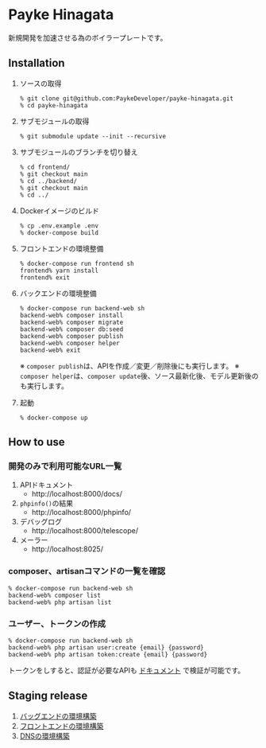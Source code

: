 # Payke Hinagata
新規開発を加速させる為のボイラープレートです。

## Installation
1. ソースの取得
    ```shell
    % git clone git@github.com:PaykeDeveloper/payke-hinagata.git
    % cd payke-hinagata
    ```

1. サブモジュールの取得
    ```shell
    % git submodule update --init --recursive
    ```

1. サブモジュールのブランチを切り替え
    ```shell
    % cd frontend/
    % git checkout main
    % cd ../backend/
    % git checkout main
    % cd ../
   ```

1. Dockerイメージのビルド
   ```shell
   % cp .env.example .env
   % docker-compose build
   ```

1. フロントエンドの環境整備
   ```shell
   % docker-compose run frontend sh
   frontend% yarn install
   frontend% exit
   ```

1. バックエンドの環境整備
   ```shell
   % docker-compose run backend-web sh
   backend-web% composer install
   backend-web% composer migrate
   backend-web% composer db:seed
   backend-web% composer publish
   backend-web% composer helper
   backend-web% exit
   ```
   ※ `composer publish`は、APIを作成／変更／削除後にも実行します。
   ※ `composer helper`は、`composer update`後、ソース最新化後、モデル更新後のも実行します。

1. 起動
   ```shell
   % docker-compose up
   ```


## How to use
### 開発のみで利用可能なURL一覧
1. APIドキュメント
   - http://localhost:8000/docs/
1. `phpinfo()`の結果
   - http://localhost:8000/phpinfo/
1. デバッグログ
   - http://localhost:8000/telescope/
1. メーラー
   - http://localhost:8025/

### composer、artisanコマンドの一覧を確認
```shell
% docker-compose run backend-web sh
backend-web% composer list
backend-web% php artisan list
```

### ユーザー、トークンの作成
```shell
% docker-compose run backend-web sh
backend-web% php artisan user:create {email} {password}
backend-web% php artisan token:create {email} {password}
```
トークンをしすると、認証が必要なAPIも [ドキュメント](http://localhost:8000/docs/) で検証が可能です。

## Staging release
1. [バッグエンドの環境構築](https://payke.esa.io/posts/3147)
1. [フロントエンドの環境構築](https://payke.esa.io/posts/3146)
1. [DNSの環境構築](https://payke.esa.io/posts/3149)
 